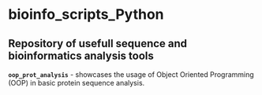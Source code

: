 # bioinfo_scripts_Python
## Repository of usefull sequence and bioinformatics analysis tools

**`oop_prot_analysis`** - showcases the usage of Object Oriented Programming (OOP) in basic protein sequence analysis.
